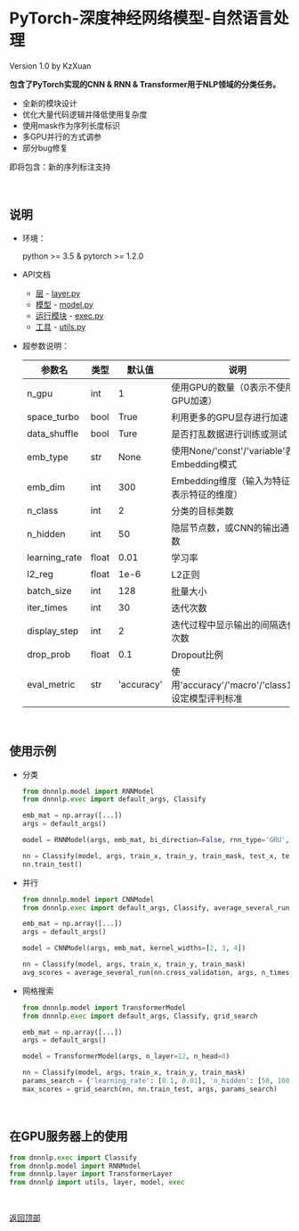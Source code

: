 # PyTorch-深度神经网络模型-自然语言处理

Version 1.0 by KzXuan

**包含了PyTorch实现的CNN & RNN & Transformer用于NLP领域的分类任务。**

* 全新的模块设计
* 优化大量代码逻辑并降低使用复杂度
* 使用mask作为序列长度标识
* 多GPU并行的方式调参
* 部分bug修复

即将包含：新的序列标注支持

<br>

## 说明

* 环境：

  python >= 3.5 & pytorch >= 1.2.0

* API文档

  * [层](./docs.md#层) - [layer.py](./dnnnlp/layer.py)
  * [模型](./docs.md#模型) -  [model.py](./dnnnlp/model.py)
  * [运行模块](./docs.md#运行模块) - [exec.py](./dnnnlp/exec.py)
  * [工具](./docs.md#工具) - [utils.py](./dnnnlp/utils.py)

* 超参数说明：

  | 参数名         | 类型   | 默认值       | 说明                                                 |
  | ------------- | ----- | ----------- | ---------------------------------------------------- |
  | n_gpu         | int   | 1           | 使用GPU的数量（0表示不使用GPU加速）                    |
  | space_turbo   | bool  | True        | 利用更多的GPU显存进行加速                            |
  | data_shuffle  | bool  | Ture        | 是否打乱数据进行训练或测试                           |
  | emb_type      | str   | None        | 使用None/'const'/'variable'表示Embedding模式         |
  | emb_dim       | int   | 300         | Embedding维度（输入为特征时表示特征的维度）          |
  | n_class       | int   | 2           | 分类的目标类数                                       |
  | n_hidden      | int   | 50          | 隐层节点数，或CNN的输出通道数                        |
  | learning_rate | float | 0.01        | 学习率                                               |
  | l2_reg        | float | 1e-6        | L2正则                                               |
  | batch_size    | int   | 128         | 批量大小                                             |
  | iter_times    | int   | 30          | 迭代次数                                             |
  | display_step  | int   | 2           | 迭代过程中显示输出的间隔迭代次数                         |
  | drop_prob     | float | 0.1         | Dropout比例                                          |
  | eval_metric   | str   | 'accuracy'  | 使用'accuracy'/'macro'/'class1'等设定模型评判标准       |

<br>

## 使用示例

* 分类

  ````python
  from dnnnlp.model import RNNModel
  from dnnnlp.exec import default_args, Classify

  emb_mat = np.array([...])
  args = default_args()

  model = RNNModel(args, emb_mat, bi_direction=False, rnn_type='GRU', use_attention=True)

  nn = Classify(model, args, train_x, train_y, train_mask, test_x, test_y, test_mask)
  nn.train_test()
  ````

* 并行

  ````python
  from dnnnlp.model import CNNModel
  from dnnnlp.exec import default_args, Classify, average_several_run

  emb_mat = np.array([...])
  args = default_args()

  model = CNNModel(args, emb_mat, kernel_widths=[2, 3, 4])

  nn = Classify(model, args, train_x, train_y, train_mask)
  avg_scores = average_several_run(nn.cross_validation, args, n_times=8, n_paral=4, fold=5)
  ````

* 网格搜索

  ````python
  from dnnnlp.model import TransformerModel
  from dnnnlp.exec import default_args, Classify, grid_search

  emb_mat = np.array([...])
  args = default_args()

  model = TransformerModel(args, n_layer=12, n_head=8)

  nn = Classify(model, args, train_x, train_y, train_mask)
  params_search = {'learning_rate': [0.1, 0.01], 'n_hidden': [50, 100]}
  max_scores = grid_search(nn, nn.train_test, args, params_search)
  ````

<br>

## 在GPU服务器上的使用

```python
from dnnnlp.exec import Classify
from dnnnlp.model import RNNModel
from dnnnlp.layer import TransformerLayer
from dnnnlp import utils, layer, model, exec
```

<br>

[返回顶部](#PyTorch-深度神经网络模型-自然语言处理)
